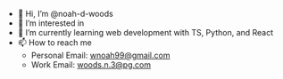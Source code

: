 - 👋 Hi, I’m @noah-d-woods
- 👀 I’m interested in 
- 🌱 I’m currently learning web development with TS, Python, and React
- 📫 How to reach me 
  - Personal Email: wnoah99@gmail.com
  - Work Email: woods.n.3@pg.com

<!---
noah-d-woods/noah-d-woods is a ✨ special ✨ repository because its `README.md` (this file) appears on your GitHub profile.
You can click the Preview link to take a look at your changes.
--->
